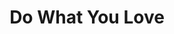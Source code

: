 ---
title: Do What You Love
link: https://www.instagram.com/p/BieqWCunBn5/
image: "/img/posts/do-what-you-love.jpg"
type: instagram
priority: 4
---